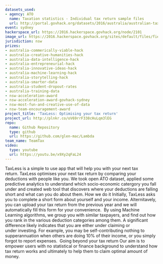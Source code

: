 ```yaml
---
datasets_used:
- agency: ATO
  name: Taxation statistics - Individual tax return sample files
  url: http://portal.govhack.org/datasets/2016/australia/australian-taxation-office/taxation-statistics-individual-sample-files.html
event: sydney
hackerspace_url: https://2016.hackerspace.govhack.org/node/2101
image_url: https://2016.hackerspace.govhack.org/sites/default/files/field/image/GovHackLogo.png
jurisdiction: nsw
prizes:
- australia-commerically-viable-hack
- australia-creative-humanities-hack
- australia-data-intelligence-hack
- australia-entrepreneurial-hack
- australia-innovative-ideas-hack
- australia-machine-learning-hack
- australia-storytelling-hack
- australia-smarter-data
- australia-student-dropout-rates
- australia-training-data
- nsw-acceleration-award
- nsw-acceleration-award-govhack-sydney
- nsw-most-fun-and-creative-use-of-data
- nsw-team-encouragement-award
project_title: 'TaxLess: Optimising your tax return'
project_url: http://plnkr.co/oV69rrF338cHuLqm3lEG
repo:
  name: Github Repository
  type: github
  url: https://github.com/glen-mac/Lambda
team_name: TeamTax
video:
  type: youtube
  url: https://youtu.be/x9Xy2qFaL24
---
```


TaxLess is a simple to use app that will help you with your next tax return. TaxLess optimises your next tax return by comparing your deductions with people like you.
We took open ATO dataset, applied some predictive analytics to understand which socio-economic catergory you fall under and created web tool that discovers where your deductions are falling short and what can you do about them.
How we do it
Initially, TaxLess asks you to complete a short form about yourself and your income. Alternitavely, you can upload your tax return from the previous year and we will automatically fill this form for your convenience.  By using Machine Learning algorithms, we group you with similar taxpayers, and find out how you rank in the various deduction categories among them.
A significant difference likely indicates that you are either under claiming or under investing. For example, you may be self-contributing nothing to supperannuation when others are doing 10% of their income, or you simply forgot to report expenses. 
Going beyond your tax return
Our aim is to empower users with no statistical or finance background to understand how tax return works and ultimately to help them to claim optimal amount of money.